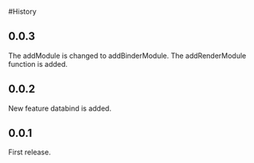 #History

## 0.0.3
The addModule is changed to addBinderModule.
The addRenderModule function is added.

## 0.0.2
New feature databind is added.

## 0.0.1
First release.